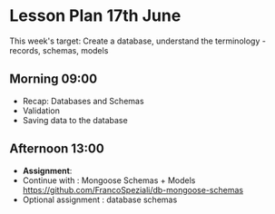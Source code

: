 # Lesson Plan 17th June

This week's target: Create a database, understand the terminology - records, schemas, models

## Morning 09:00

+ Recap: Databases and Schemas
+ Validation
+ Saving data to the database


## Afternoon 13:00

+ **Assignment**:
+ Continue with : Mongoose Schemas + Models https://github.com/FrancoSpeziali/db-mongoose-schemas
+ Optional assignment : database schemas 
